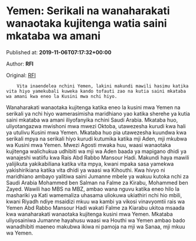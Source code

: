 
# Yemen: Serikali na wanaharakati wanaotaka kujitenga watia saini mkataba wa amani

Published at: **2019-11-06T07:17:32+00:00**

Author: **RFI**

Original: [RFI](http://sw.rfi.fr/mashariki-ya-kati/20191106-yemen-serikali-na-wanaharakati-wanaotaka-kujitenga-watia-saini-mkataba-wa)


        Vita inaendelea nchini Yemen, lakini makundi mawili hasimu katika vita hiyo yamekubali kuweka kando tofauti zao na kutia saini mkataba wa amani kwa eneo la Kusini mwa nchi hiyo.
      
Wanaharakati wanaotaka kujitenga katika eneo la kusini mwa Yemen na serikali ya nchi hiyo wamerasimisha maridhiano yao katika sherehe ya kutia saini mkataba wa amani iliyofanyika nchini Saudi Arabia.
Mkataba huo, uliyotangazwa mwishoni mwa mwezi Oktoba, utawezesha kurudi kwa hali ya utulivu Kusini mwa Yemen. Mkataba huo pia utawezesha kuundwa kwa serikali mpya na serikali hiyo kurudi kutumika katika mji Aden, mji mkubwa wa Kusini mwa Yemen.
Mwezi Agosti mwaka huu, waasi wanaotaka kujitenga walichukua udhibiti wa mji wa Aden baada ya mapigano dhidi ya wanajeshi watiifu kwa Rais Abd Rabbo Mansour Hadi. Makundi haya mawili yalijikuta yakikabiliana katika vita mpya, kwani mpaka sasa yamekwa yakishirikiana katika vita dhidi ya waasi wa Kihouthi.
Kwa hivyo ni maridhiano ambayo yalitiwa saini Jumanne mbele ya wakuu kutoka nchi za Saudi Arabia Mohammed ben Salman na Falme za Kirabu, Mohammed ben Zayed. Wawili hao MBS na MBZ, ambao wana nguvu katika eneo hilo la mashariki ya Kati wamemaliza uhasama uliokuwa ukiathiri nchi hio mbili, kwani Riyadh ndiye msaidizi mkuu wa kambi ya vikosi vinavyomtii rais wa Yemen Abd Rabbo Mansour Hadi wakati Falme za Kiarabu ukitoa msaada kwa wanaharakati wanaotaka kujitenga kusini mwa Yemen.
Mkataba uliyosainiwa Jumanne hayahusu waasi wa Houthi wa Yemen ambao bado wanadhibiti maeneo makubwa ikiwa ni pamoja na mji wa Sanaa, mji mkuu wa Yemen.
